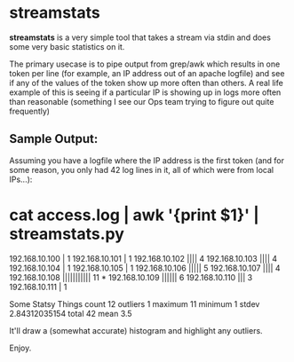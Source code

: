 # streamstats

**streamstats** is a very simple tool that takes a stream via stdin and does some very basic statistics on it.

The primary usecase is to pipe output from grep/awk which results in one token per line (for example, an IP address out of an apache logfile) and see if any of the values of the token show up more often than others. A real life example of this is seeing if a particular IP is showing up in logs more often than reasonable (something I see our Ops team trying to figure out quite frequently)

## Sample Output:

Assuming you have a logfile where the IP address is the first token (and for some reason, you only had 42 log lines in it, all of which were from local IPs...):

# cat access.log | awk '{print $1}' | streamstats.py

   192.168.10.100 |                                        1 
   192.168.10.101 |                                        1 
   192.168.10.102 ||||                                     4 
   192.168.10.103 ||||                                     4 
   192.168.10.104 |                                        1 
   192.168.10.105 |                                        1 
   192.168.10.106 |||||                                    5 
   192.168.10.107 ||||                                     4 
   192.168.10.108 |||||||||||                              11 *
   192.168.10.109 ||||||                                   6 
   192.168.10.110 |||                                      3 
   192.168.10.111 |                                        1 

Some Statsy Things
     count 12
  outliers 1
   maximum 11
   minimum 1
     stdev 2.84312035154
     total 42
      mean 3.5

It'll draw a (somewhat accurate) histogram and highlight any outliers.

Enjoy.